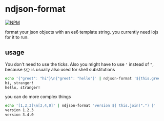 # ndjson-format
[![NPM](https://nodei.co/npm/ndjson-format.png)](https://nodei.co/npm/ndjson-format/)

format your json objects with an es6 template string. you currently need iojs for it to run.

## usage

You don't need to use the ticks. Also you might have to use `'` instead of `"`, because
`${}` is usually also used for shell substitutions

```bash
echo '{"greet": "hi"}\n{"greet": "hello"}' | ndjson-format '${this.greet}, stranger!'
hi, stranger!
hello, stranger!
```

you can do more complex things
```bash
echo '[1,2,3]\n[3,4,0]' | ndjson-format 'version ${ this.join(".") }'
version 1.2.3
version 3.4.0
```